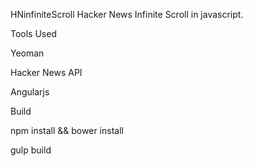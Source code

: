 HNinfiniteScroll
Hacker News Infinite Scroll in javascript.




Tools Used


Yeoman

Hacker News API

Angularjs

Build

npm install && bower install

gulp build
